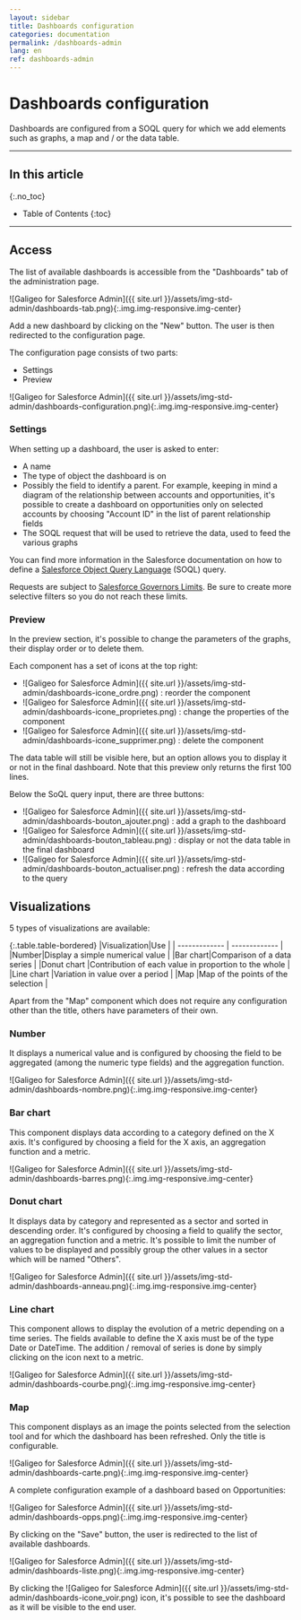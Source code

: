```yaml
---
layout: sidebar
title: Dashboards configuration
categories: documentation
permalink: /dashboards-admin
lang: en
ref: dashboards-admin
---
```


# Dashboards configuration

Dashboards are configured from a SOQL query for which we add elements such as graphs, a map and / or the data table.

---

## In this article
{:.no_toc}

* Table of Contents
{:toc}

---

## Access

The list of available dashboards is accessible from the "Dashboards" tab of the administration page.

![Galigeo for Salesforce Admin]({{ site.url }}/assets/img-std-admin/dashboards-tab.png){:.img.img-responsive.img-center}

Add a new dashboard by clicking on the "New" button. The user is then redirected to the configuration page.

The configuration page consists of two parts:

- Settings
- Preview

![Galigeo for Salesforce Admin]({{ site.url }}/assets/img-std-admin/dashboards-configuration.png){:.img.img-responsive.img-center}

### Settings

When setting up a dashboard, the user is asked to enter:

- A name
- The type of object the dashboard is on
- Possibly the field to identify a parent. For example, keeping in mind a diagram of the relationship between accounts and opportunities, it's possible to create a dashboard on opportunities only on selected accounts by choosing "Account ID" in the list of parent relationship fields
- The SOQL request that will be used to retrieve the data, used to feed the various graphs

You can find more information in the Salesforce documentation on how to define a [Salesforce Object Query Language](https://developer.salesforce.com/docs/atlas.en-us.soql_sosl.meta/soql_sosl/) (SOQL) query.

<div class="alert alert-warning" role="alert">Requests are subject to <a href="https://developer.salesforce.com/docs/atlas.en-us.apexcode.meta/apexcode/apex_limits_intro.htm">Salesforce Governors Limits</a>. Be sure to create more selective filters so you do not reach these limits.</div>

### Preview

In the preview section, it's possible to change the parameters of the graphs, their display order or to delete them.

Each component has a set of icons at the top right:

- ![Galigeo for Salesforce Admin]({{ site.url }}/assets/img-std-admin/dashboards-icone_ordre.png) : reorder the component
- ![Galigeo for Salesforce Admin]({{ site.url }}/assets/img-std-admin/dashboards-icone_proprietes.png) : change the properties of the component
- ![Galigeo for Salesforce Admin]({{ site.url }}/assets/img-std-admin/dashboards-icone_supprimer.png) : delete the component

The data table will still be visible here, but an option allows you to display it or not in the final dashboard.
Note that this preview only returns the first 100 lines.

Below the SoQL query input, there are three buttons:

- ![Galigeo for Salesforce Admin]({{ site.url }}/assets/img-std-admin/dashboards-bouton_ajouter.png) : add a graph to the dashboard
- ![Galigeo for Salesforce Admin]({{ site.url }}/assets/img-std-admin/dashboards-bouton_tableau.png) : display or not the data table in the final dashboard
- ![Galigeo for Salesforce Admin]({{ site.url }}/assets/img-std-admin/dashboards-bouton_actualiser.png) : refresh the data according to the query

## Visualizations

5 types of visualizations are available:

{:.table.table-bordered}
|Visualization|Use |
| ------------- | ------------- |
|Number|Display a simple numerical value |
|Bar chart|Comparison of a data series |
|Donut chart |Contribution of each value in proportion to the whole |
|Line chart |Variation in value over a period |
|Map |Map of the points of the selection |

Apart from the "Map" component which does not require any configuration other than the title, others have parameters of their own.

### Number

It displays a numerical value and is configured by choosing the field to be aggregated (among the numeric type fields) and the aggregation function.

![Galigeo for Salesforce Admin]({{ site.url }}/assets/img-std-admin/dashboards-nombre.png){:.img.img-responsive.img-center}

### Bar chart

This component displays data according to a category defined on the X axis. It's configured by choosing a field for the X axis, an aggregation function and a metric.

![Galigeo for Salesforce Admin]({{ site.url }}/assets/img-std-admin/dashboards-barres.png){:.img.img-responsive.img-center}

### Donut chart

It displays data by category and represented as a sector and sorted in descending order.
It's configured by choosing a field to qualify the sector, an aggregation function and a metric.
It's possible to limit the number of values ​​to be displayed and possibly group the other values ​​in a sector which will be named "Others".

![Galigeo for Salesforce Admin]({{ site.url }}/assets/img-std-admin/dashboards-anneau.png){:.img.img-responsive.img-center}

### Line chart

This component allows to display the evolution of a metric depending on a time series.
The fields available to define the X axis must be of the type Date or DateTime.
The addition / removal of series is done by simply clicking on the icon next to a metric.

![Galigeo for Salesforce Admin]({{ site.url }}/assets/img-std-admin/dashboards-courbe.png){:.img.img-responsive.img-center}

### Map

This component displays as an image the points selected from the selection tool and for which the dashboard has been refreshed. Only the title is configurable.

![Galigeo for Salesforce Admin]({{ site.url }}/assets/img-std-admin/dashboards-carte.png){:.img.img-responsive.img-center}

A complete configuration example of a dashboard based on Opportunities:

![Galigeo for Salesforce Admin]({{ site.url }}/assets/img-std-admin/dashboards-opps.png){:.img.img-responsive.img-center}

By clicking on the "Save" button, the user is redirected to the list of available dashboards.

![Galigeo for Salesforce Admin]({{ site.url }}/assets/img-std-admin/dashboards-liste.png){:.img.img-responsive.img-center}

By clicking the ![Galigeo for Salesforce Admin]({{ site.url }}/assets/img-std-admin/dashboards-icone_voir.png) icon, it's possible to see the dashboard as it will be visible to the end user.
